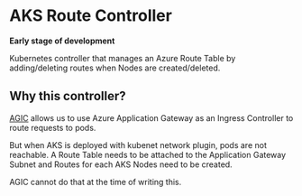 # AKS Route Controller

**Early stage of development**

Kubernetes controller that manages an Azure Route Table by adding/deleting routes when Nodes are created/deleted.

## Why this controller?

[AGIC](https://docs.microsoft.com/en-us/azure/application-gateway/ingress-controller-overview) allows us to use Azure Application Gateway as an Ingress Controller to route requests to pods.

But when AKS is deployed with kubenet network plugin, pods are not reachable. A Route Table needs to be attached to the Application Gateway Subnet and Routes for each AKS Nodes need to be created.

AGIC cannot do that at the time of writing this.